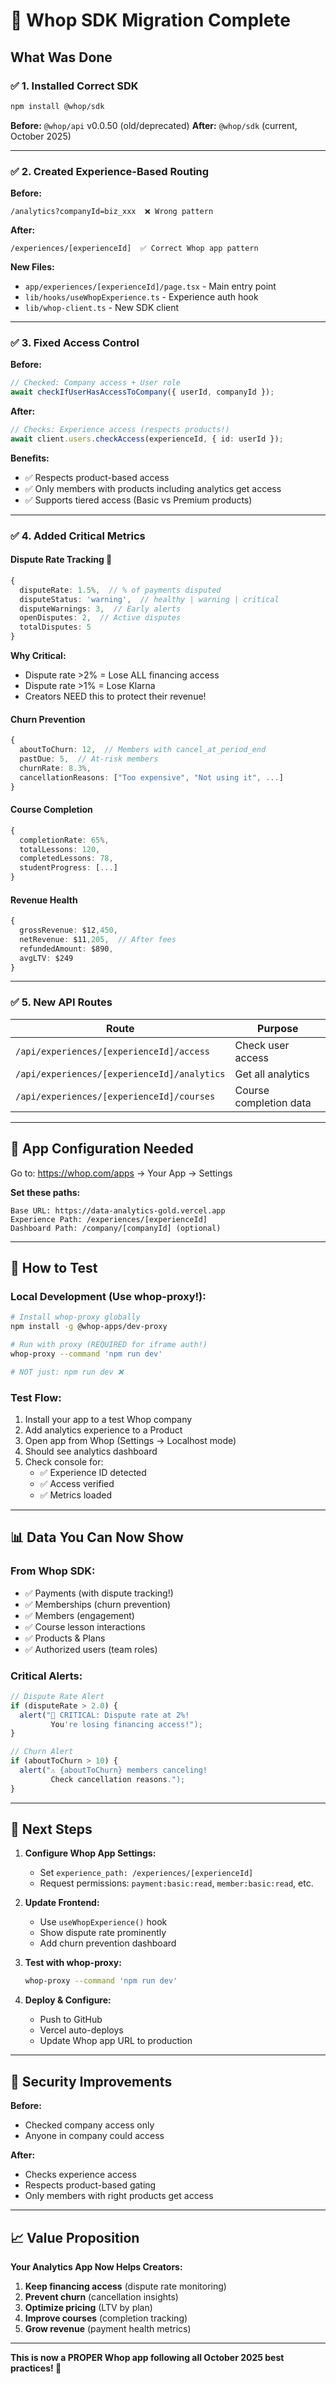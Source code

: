 # 🎯 Whop SDK Migration Complete

## What Was Done

### ✅ **1. Installed Correct SDK**
```bash
npm install @whop/sdk
```

**Before:** `@whop/api` v0.0.50 (old/deprecated)
**After:** `@whop/sdk` (current, October 2025)

---

### ✅ **2. Created Experience-Based Routing**

**Before:**
```
/analytics?companyId=biz_xxx  ❌ Wrong pattern
```

**After:**
```
/experiences/[experienceId]  ✅ Correct Whop app pattern
```

**New Files:**
- `app/experiences/[experienceId]/page.tsx` - Main entry point
- `lib/hooks/useWhopExperience.ts` - Experience auth hook
- `lib/whop-client.ts` - New SDK client

---

### ✅ **3. Fixed Access Control**

**Before:**
```typescript
// Checked: Company access + User role
await checkIfUserHasAccessToCompany({ userId, companyId });
```

**After:**
```typescript
// Checks: Experience access (respects products!)
await client.users.checkAccess(experienceId, { id: userId });
```

**Benefits:**
- ✅ Respects product-based access
- ✅ Only members with products including analytics get access
- ✅ Supports tiered access (Basic vs Premium products)

---

### ✅ **4. Added Critical Metrics**

#### **Dispute Rate Tracking** 🚨
```typescript
{
  disputeRate: 1.5%,  // % of payments disputed
  disputeStatus: 'warning',  // healthy | warning | critical
  disputeWarnings: 3,  // Early alerts
  openDisputes: 2,  // Active disputes
  totalDisputes: 5
}
```

**Why Critical:**
- Dispute rate >2% = Lose ALL financing access
- Dispute rate >1% = Lose Klarna
- Creators NEED this to protect their revenue!

#### **Churn Prevention**
```typescript
{
  aboutToChurn: 12,  // Members with cancel_at_period_end
  pastDue: 5,  // At-risk members
  churnRate: 8.3%,
  cancellationReasons: ["Too expensive", "Not using it", ...]
}
```

#### **Course Completion**
```typescript
{
  completionRate: 65%,
  totalLessons: 120,
  completedLessons: 78,
  studentProgress: [...]
}
```

#### **Revenue Health**
```typescript
{
  grossRevenue: $12,450,
  netRevenue: $11,205,  // After fees
  refundedAmount: $890,
  avgLTV: $249
}
```

---

### ✅ **5. New API Routes**

| Route | Purpose |
|-------|---------|
| `/api/experiences/[experienceId]/access` | Check user access |
| `/api/experiences/[experienceId]/analytics` | Get all analytics |
| `/api/experiences/[experienceId]/courses` | Course completion data |

---

## 🔧 **App Configuration Needed**

Go to: https://whop.com/apps → Your App → Settings

**Set these paths:**
```
Base URL: https://data-analytics-gold.vercel.app
Experience Path: /experiences/[experienceId]
Dashboard Path: /company/[companyId] (optional)
```

---

## 🧪 **How to Test**

### **Local Development (Use whop-proxy!):**
```bash
# Install whop-proxy globally
npm install -g @whop-apps/dev-proxy

# Run with proxy (REQUIRED for iframe auth!)
whop-proxy --command 'npm run dev'

# NOT just: npm run dev ❌
```

### **Test Flow:**
1. Install your app to a test Whop company
2. Add analytics experience to a Product
3. Open app from Whop (Settings → Localhost mode)
4. Should see analytics dashboard
5. Check console for:
   - ✅ Experience ID detected
   - ✅ Access verified
   - ✅ Metrics loaded

---

## 📊 **Data You Can Now Show**

### **From Whop SDK:**
- ✅ Payments (with dispute tracking!)
- ✅ Memberships (churn prevention)
- ✅ Members (engagement)
- ✅ Course lesson interactions
- ✅ Products & Plans
- ✅ Authorized users (team roles)

### **Critical Alerts:**
```typescript
// Dispute Rate Alert
if (disputeRate > 2.0) {
  alert("🚨 CRITICAL: Dispute rate at 2%! 
         You're losing financing access!");
}

// Churn Alert
if (aboutToChurn > 10) {
  alert("⚠️ {aboutToChurn} members canceling!
         Check cancellation reasons.");
}
```

---

## 🎯 **Next Steps**

1. **Configure Whop App Settings:**
   - Set `experience_path: /experiences/[experienceId]`
   - Request permissions: `payment:basic:read`, `member:basic:read`, etc.

2. **Update Frontend:**
   - Use `useWhopExperience()` hook
   - Show dispute rate prominently
   - Add churn prevention dashboard

3. **Test with whop-proxy:**
   ```bash
   whop-proxy --command 'npm run dev'
   ```

4. **Deploy & Configure:**
   - Push to GitHub
   - Vercel auto-deploys
   - Update Whop app URL to production

---

## 🔐 **Security Improvements**

**Before:**
- Checked company access only
- Anyone in company could access

**After:**
- Checks experience access
- Respects product-based gating
- Only members with right products get access

---

## 📈 **Value Proposition**

**Your Analytics App Now Helps Creators:**
1. **Keep financing access** (dispute rate monitoring)
2. **Prevent churn** (cancellation insights)
3. **Optimize pricing** (LTV by plan)
4. **Improve courses** (completion tracking)
5. **Grow revenue** (payment health metrics)

---

**This is now a PROPER Whop app following all October 2025 best practices! 🚀**

